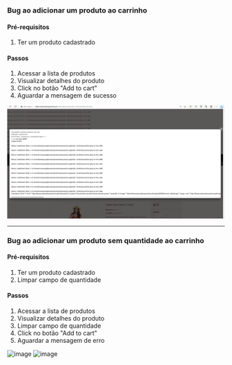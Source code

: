 
### Bug ao adicionar um produto ao carrinho

#### Pré-requisitos
1. Ter um produto cadastrado

#### Passos
1. Acessar a lista de produtos
2. Visualizar detalhes do produto
3. Click no botão "Add to cart"
4. Aguardar a mensagem de sucesso

![image](https://github.com/Gabriel-Gomes-Meira/vemser-bv-qa/blob/main/my-shop-selenium/images/bugs/add_to_cart_16:50_17-06-2023.png?raw=true)
___


### Bug ao adicionar um produto sem quantidade ao carrinho

#### Pré-requisitos
1. Ter um produto cadastrado
2. Limpar campo de quantidade

#### Passos
1. Acessar a lista de produtos
2. Visualizar detalhes do produto
3. Limpar campo de quantidade
4. Click no botão "Add to cart"
5. Aguardar a mensagem de erro

![image]()
![image]()